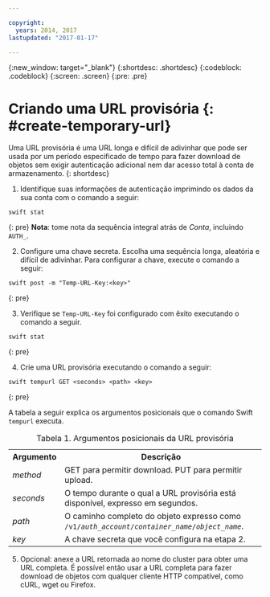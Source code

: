 ```yaml
---

copyright:
  years: 2014, 2017
lastupdated: "2017-01-17"

---
```


{:new_window: target="_blank"}
{:shortdesc: .shortdesc}
{:codeblock: .codeblock}
{:screen: .screen}
{:pre: .pre}


# Criando uma URL provisória {: #create-temporary-url}

Uma URL provisória é uma URL longa e difícil de adivinhar que pode ser usada por um período especificado de tempo para fazer download de objetos sem exigir autenticação adicional nem dar acesso total à conta de armazenamento.
{: shortdesc}


1. Identifique suas informações de autenticação imprimindo os dados da sua conta com o comando a seguir:

  ```
  swift stat
  ```
  {: pre}
  **Nota**: tome nota da sequência integral atrás de *Conta*, incluindo `AUTH_`.

2. Configure uma chave secreta. Escolha uma sequência longa, aleatória e difícil de adivinhar. Para
configurar a chave, execute o comando a seguir:

  ```
  swift post -m "Temp-URL-Key:<key>"
  ```
  {: pre}

3. Verifique se `Temp-URL-Key` foi configurado com êxito executando o comando a seguir.

  ```
  swift stat
  ```
  {: pre}

4. Crie uma URL provisória executando o comando a seguir:

  ```
  swift tempurl GET <seconds> <path> <key>
  ```
  {: pre}

  A tabela a seguir explica os argumentos posicionais que o comando Swift `tempurl` executa.
  <table>
  <caption> Tabela 1. Argumentos posicionais da URL provisória </caption>
    <tr>
      <th> Argumento </th>
      <th> Descrição </th>
    </tr>
    <tr>
      <td> <i> method </i> </td>
      <td> GET para permitir download. PUT para permitir upload. </td>
    </tr>
    <tr>
      <td> <i> seconds </i> </td>
      <td> O tempo durante o qual a URL provisória está disponível, expresso em segundos. </td>
    </tr>
    <tr>
      <td> <i>path</i> </td>
      <td> O caminho completo do objeto expresso como <code>/v1/<i>auth_account</i>/<i>container_name</i>/<i>object_name</i></code>.</td>
    </tr>
    <tr>
      <td> <i> key </i> </td>
      <td> A chave secreta que você configura na etapa 2. </td>
    </tr>
  </table>

5. Opcional: anexe a URL retornada ao nome do cluster para obter uma URL completa. É possível então usar a URL completa para fazer download de objetos com
qualquer cliente HTTP compatível, como cURL, wget ou Firefox.
